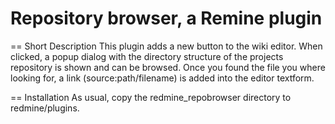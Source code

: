 Repository browser, a Remine plugin
===================================

== Short Description
This plugin adds a new button to the wiki editor.
When clicked, a popup dialog with the directory structure of the projects repository is shown and can be browsed.
Once you found the file you where looking for, a link (source:path/filename) is added into the editor textform.

== Installation
As usual, copy the redmine_repobrowser directory to redmine/plugins.
